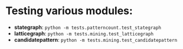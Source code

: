 # Testing various modules:
- **stategraph**: `python -m tests.patterncount.test_stategraph`
- **latticegraph**: `python -m tests.mining.test_latticegraph`
- **candidatepattern**: `python -m tests.mining.test_candidatepattern`